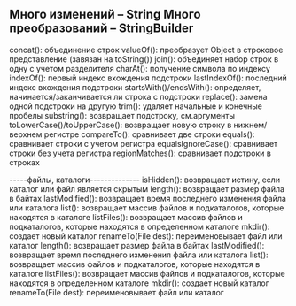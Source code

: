 Много изменений – String
Много преобразований – StringBuilder
----------------------
concat(): объединение строк
valueOf(): преобразует Object в строковое представление (завязан на toString())
join(): объединяет набор строк в одну с учетом разделителя
charAt(): получение символа по индексу
indexOf(): первый индекс вхождения подстроки
lastIndexOf(): последний индекс вхождения подстроки
startsWith()/endsWith(): определяет, начинается/заканчивается ли строка с подстроки
replace(): замена одной подстроки на другую
trim(): удаляет начальные и конечные пробелы
substring(): возвращает подстроку, см.аргументы
toLowerCase()/toUpperCase(): возвращает новую строку в нижнем/верхнем регистре
сompareTo(): сравнивает две строки
equals(): сравнивает строки с учетом регистра
equalsIgnoreCase(): сравнивает строки без учета регистра
regionMatches(): сравнивает подстроки в строках

-----файлы, каталоги--------------
isHidden(): возвращает истину, если каталог или файл является скрытым
length(): возвращает размер файла в байтах
lastModified(): возвращает время последнего изменения файла или каталога
list(): возвращает массив файлов и подкаталогов, которые находятся в каталоге
listFiles(): возвращает массив файлов и подкаталогов, которые находятся
в определенном каталоге
mkdir(): создает новый каталог
renameTo(File dest): переименовывает файл или каталог
length(): возвращает размер файла в байтах
lastModified(): возвращает время последнего изменения
файла или каталога
list(): возвращает массив файлов и подкаталогов, которые находятся в каталоге
listFiles(): возвращает массив файлов и подкаталогов, которые
находятся в определенном каталоге
mkdir(): создает новый каталог
renameTo(File dest): переименовывает файл или каталог